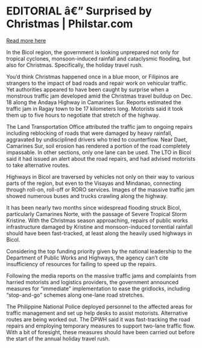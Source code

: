 # EDITORIAL â€” Surprised by Christmas | Philstar.com

[Read more here](https://www.philstar.com/opinion/2024/12/21/2408833/editorial-surprised-christmas)

In the Bicol region, the government is looking unprepared not only for tropical cyclones, monsoon-induced rainfall and cataclysmic flooding, but also for Christmas. Specifically, the holiday travel rush.

You’d think Christmas happened once in a blue moon, or Filipinos are strangers to the impact of bad roads and repair work on vehicular traffic. Yet authorities appeared to have been caught by surprise when a monstrous traffic jam developed amid the Christmas travel buildup on Dec. 18 along the Andaya Highway in Camarines Sur. Reports estimated the traffic jam in Ragay town to be 17 kilometers long. Motorists said it took them up to five hours to negotiate that stretch of the highway.

The Land Transportation Office attributed the traffic jam to ongoing repairs including reblocking of roads that were damaged by heavy rainfall, aggravated by undisciplined drivers who tried to counterflow. Near Daet, Camarines Sur, soil erosion has rendered a portion of the road completely impassable. In other sections, only one lane can be used. The LTO in Bicol said it had issued an alert about the road repairs, and had advised motorists to take alternative routes.

Highways in Bicol are traversed by vehicles not only on their way to various parts of the region, but even to the Visayas and Mindanao, connecting through roll-on, roll-off or RORO services. Images of the massive traffic jam showed numerous buses and trucks crawling along the highway.

It has been nearly two months since widespread flooding struck Bicol, particularly Camarines Norte, with the passage of Severe Tropical Storm Kristine. With the Christmas season approaching, repairs of public works infrastructure damaged by Kristine and monsoon-induced torrential rainfall should have been fast-tracked, at least along the heavily used highways in Bicol.

Considering the top funding priority given by the national leadership to the Department of Public Works and Highways, the agency can’t cite insufficiency of resources for failing to speed up the repairs.

Following the media reports on the massive traffic jams and complaints from harried motorists and logistics providers, the government announced measures for “immediate” implementation to ease the gridlocks, including “stop-and-go” schemes along one-lane road stretches.

The Philippine National Police deployed personnel to the affected areas for traffic management and set up help desks to assist motorists. Alternative routes are being worked out. The DPWH said it was fast-tracking the road repairs and employing temporary measures to support two-lane traffic flow. With a bit of foresight, these measures should have been carried out before the start of the annual holiday travel rush.